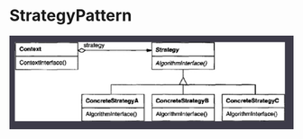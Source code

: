 # StrategyPattern

![Schema pattern](https://github.com/TheNormanCoder/StrategyPattern/raw/main/image.png)
